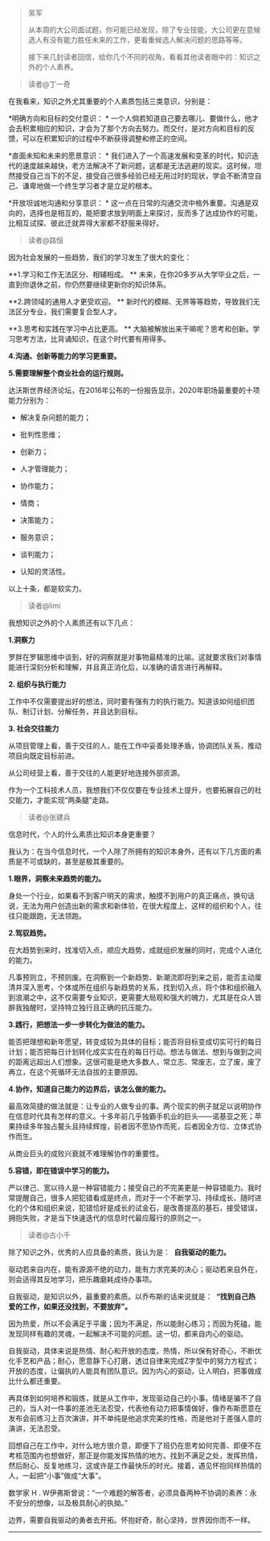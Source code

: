 > 吴军
> 
> 从本周的大公司面试题，你可能已经发现，除了专业技能，大公司更在意候选人有没有能力胜任未来的工作，更看重候选人解决问题的思路等等。
> 
> 接下来几封读者回信，给你几个不同的视角，看看其他读者眼中的：知识之外的个人素养。

> 读者@丁一奇

在我看来，知识之外尤其重要的个人素质包括三类意识，分别是：

 *明确方向和目标的交付意识： * 一个人倘若知道自己要去哪儿、要做什么，他才会去积累相应的知识，才会为了那个方向去努力。而交付，是对方向和目标的反馈，可以在积累知识的过程中不断获得调整和修正的空间。

 *直面未知和未来的愿景意识： * 我们进入了一个高速发展和变革的时代，知识迭代的速度越来越快，老方法解决不了新问题，这都是无法逃避的现实。这时候，坦然接受自己当下的不足，接受自己很多经验已经无用过时的现状，学会不断清空自己、谦卑地做一个终生学习者才是立足的根本。

 *开放坦诚地沟通和分享意识： * 这一点在日常的沟通交流中格外重要。沟通是双向的，选择也是相互的，能把要求放到明面上来探讨，反而多了达成协作的可能，比相互试探、彼此迁就弄得大家都不舒服来得好。

> 读者@路恒

因为社会发展的一些趋势，我们的学习发生了很大的变化：

 **1.学习和工作无法区分、相辅相成。 ** 未来，在你20多岁从大学毕业之后，一直到你退休之前，你仍然要继续更新你的知识体系。

 **2.跨领域的通用人才更受欢迎。 ** 新时代的模糊、无界等等趋势，导致我们无法区分专业，我们需要复合型人才。

 **3.思考和实践在学习中占比更高。 ** 大脑被解放出来干嘛呢？思考和创新。学习思考方法，比背诵知识，在这个时代要有用得多。

 **4.沟通、创新等能力的学习更重要。**

 **5.需要理解整个商业社会的运行规则。**

达沃斯世界经济论坛，在2016年公布的一份报告显示，2020年职场最重要的十项能力分别为：

* 解决复杂问题的能力；

* 批判性思维；

* 创新力；

* 人才管理能力；

* 协作能力；

* 情商；

* 决策能力；

* 服务意识；

* 谈判能力；

* 认知的灵活性。

以上十条，都是软实力。

> 读者@limi

我想知识之外的个人素质还有以下几点：

 **1.洞察力**

罗胖在罗辑思维中谈到，好的洞察就是对事物最精准的比喻。这就要求我们对事情能进行深刻分析和理解，并且真正消化后，以准确的语言进行再解释。

 **2. 组织与执行能力**

工作中不仅需要提出好的想法，同时要有强有力的执行能力。知道该如何组织团队、制订计划、分解任务，并且达到目标。

 **3. 社会交往能力**

从项目管理上看，善于交往的人，能在工作中妥善处理矛盾，协调团队关系，推动项目向既定目标前进。

从公司经营上看，善于交往的人能更好地连接外部资源。

作为一个工科技术人员，我想我们不仅仅要在专业技术上提升，也要拓展自己的社交能力，才能实现“两条腿”走路。

> 读者@张建兵

信息时代，个人的什么素质比知识本身更重要？

我认为：在当今信息时代，一个人除了所拥有的知识本身外，还有以下几方面的素质是不可或缺的，甚至是极其重要的。

 **1.眼界，洞察未来趋势的能力。**

身处一个行业，如果看不到客户明天的需求，触摸不到用户的真正痛点，换句话说，无法为用户创造出新的需求和新体验，在很大程度上，这样的组织和个人，往往只能跟跑，无法领跑。

 **2.驾驭趋势。**

在大趋势到来时，找准切入点，顺应大趋势，成就组织发展的同时，完成个人进化的能力。

凡事预则立，不预则废。在洞察到一个新趋势、新潮流即将到来之前，能否主动厘清并深入思考，个体或所在组织与新趋势的关系，找到切入点，将个体和组织融入到浪潮之中，这不仅需要专业知识，更需要大局观和强大的魄力，尤其是在众人皆醉我独醒时，坚持特立独行且正确的抗压能力。

 **3.践行，把想法一步一步转化为做法的能力。**

能否把理想和新年愿望，转变成较为具体的目标；能否将目标变成切实可行的每日计划；能否把每日计划转化成实实在在的每日行动。想法与做法、想到与做到之间的距离远超出人们想象。这很可能是绝大多数人，常立志、常废志，立了废，废了再立，在这个死循环无法自拔的主要原因。

 **4.协作，知道自己能力的边界后，该怎么做的能力。**

最高效简捷的做法就是：让专业的人做专业的事。两个现实的例子就足以说明协作在信息时代具有怎样的意义。十多年前几乎独霸手机业的巨头——诺基亚之死；苹果持续多年独占鳌头且持续辉煌，前者因不愿协作而死，后者因全方位、立体式协作而生。

从商业巨头的成败兴衰就不难理解协作的重要性。

 **5.容错，即在错误中学习的能力。**

严以律己、宽以待人是一种容错能力；接受自己的不完美更是一种容错能力。我时常提醒自己，很多人把犯错看成是终点，而对于一个不断学习、持续成长、随时进化的个体和组织来说，犯错恰好是成长的试金石，是改善提高的基石，接受错误，拥抱失败，才是当下快速迭代的信息时代最应履行的原则之一。

> 读者@古小千

除了知识之外，优秀的人应具备的素质，我认为是：  **自我驱动的能力。**

驱动若来自内在，能有源源不绝的动力，能有力求完美的决心；驱动若来自外在，则会适得其反地学习，把乐趣磨耗成待办事项。

自我驱动，是知识以外，最重要的素质。以乔布斯的话来说就是：  **“找到自己热爱的工作，如果还没找到，不要放弃”。**

因为热爱，所以不会满足于平庸；因为不满足，所以能耐心练习；而因为死磕，能发现同样有趣的灵魂，一起解决不可能的问题。这一切，都来自内心的驱动。

自我驱动，具体来说是热情、耐心和开放的态度。热情，所以保有好奇心，不断优化手艺和产品；耐心，愿意静下心打磨，透过自律来完成Z字型中的努力方程式；开放的态度，让偏执的人能具有团队意识。因为内心的驱动，让人明白，把事做成比什么都还重要。

再具体到如何培养和锻炼，就是从工作中，发现驱动自己的小事。情绪是骗不了自己的，当人对一件事的差池无法忍受，代表他有动力把事情做好，像乔布斯愿意在发布会前练习上百次演讲，并不单纯是他追求完美的性格，而是他对于差强人意的演讲，无法忍受。

回想自己在工作中，对什么地方很介意，即便下了班仍在思考如何完善、即便不在考核范围内也想做好，那正是你能发挥热情的地方。找到不满足之处，发挥热情，然后耐心、反复地练习，这或许是工作最快乐的时光。接着，遇见怀抱同样热情的人，一起把“小事”做成“大事”。

数学家 H . W伊弗斯曾说：“一个难题的解答者，必须具备两种不协调的素养：永不安分的想像，以及极具耐心的执拗。”

边界，需要自我驱动的勇者去开拓。怀抱好奇，耐心坚持，世界因你而不一样。

---
